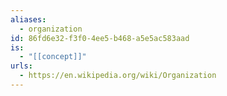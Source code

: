 ```yaml
---
aliases:
  - organization
id: 86fd6e32-f3f0-4ee5-b468-a5e5ac583aad
is:
  - "[[concept]]"
urls:
  - https://en.wikipedia.org/wiki/Organization
---
```

